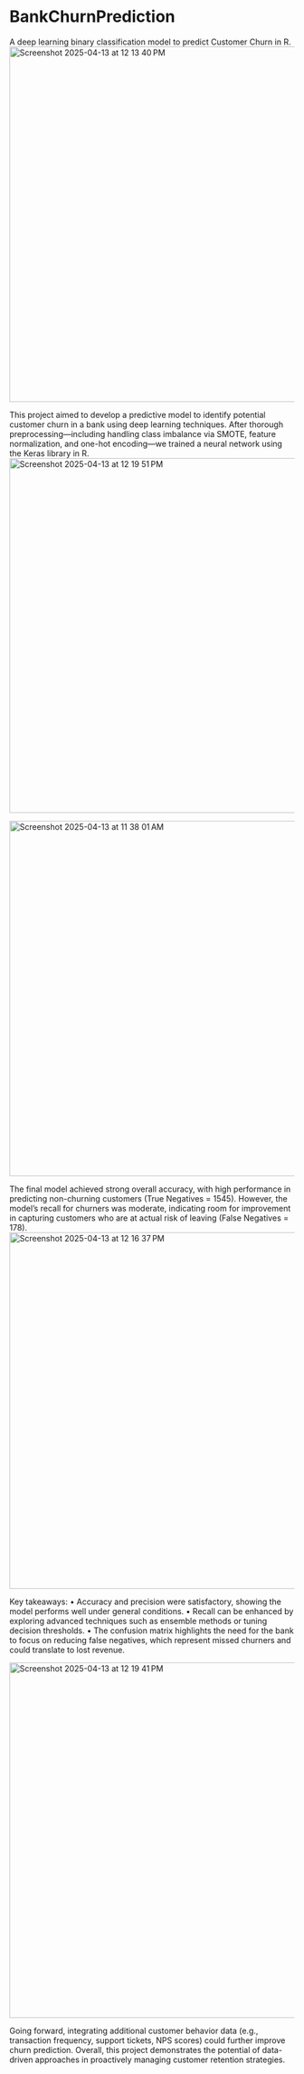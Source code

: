 # BankChurnPrediction
A deep learning binary classification model to predict Customer Churn in R.
<img width="627" alt="Screenshot 2025-04-13 at 12 13 40 PM" src="https://github.com/user-attachments/assets/4784447a-b50b-4f3f-b915-2080c8ba6e21" />


This project aimed to develop a predictive model to identify potential customer churn in a bank using deep learning techniques. After thorough preprocessing—including handling class imbalance via SMOTE, feature normalization, and one-hot encoding—we trained a neural network using the Keras library in R.
<img width="626" alt="Screenshot 2025-04-13 at 12 19 51 PM" src="https://github.com/user-attachments/assets/7e683f52-22c3-46e4-bdb1-5aa15fb05177" />

<img width="627" alt="Screenshot 2025-04-13 at 11 38 01 AM" src="https://github.com/user-attachments/assets/6ab5575e-5f5f-45b4-881d-f91476093417" />

The final model achieved strong overall accuracy, with high performance in predicting non-churning customers (True Negatives = 1545). However, the model’s recall for churners was moderate, indicating room for improvement in capturing customers who are at actual risk of leaving (False Negatives = 178).
<img width="629" alt="Screenshot 2025-04-13 at 12 16 37 PM" src="https://github.com/user-attachments/assets/f6a30300-2d5c-4a33-8cae-edd08df3f46e" />


Key takeaways:
	•	Accuracy and precision were satisfactory, showing the model performs well under general conditions.
	•	Recall can be enhanced by exploring advanced techniques such as ensemble methods or tuning decision thresholds.
	•	The confusion matrix highlights the need for the bank to focus on reducing false negatives, which represent missed churners and could translate to lost revenue.
 
 <img width="627" alt="Screenshot 2025-04-13 at 12 19 41 PM" src="https://github.com/user-attachments/assets/ac1ec2f2-1b50-4cfd-bc63-c9cdaec4f19b" />


Going forward, integrating additional customer behavior data (e.g., transaction frequency, support tickets, NPS scores) could further improve churn prediction. Overall, this project demonstrates the potential of data-driven approaches in proactively managing customer retention strategies.

